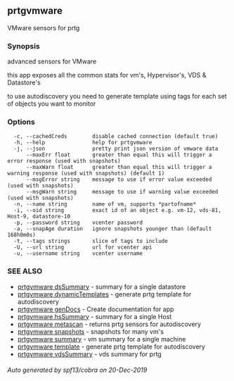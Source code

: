 ## prtgvmware

VMware sensors for prtg

### Synopsis

advanced sensors for VMware

this app exposes all the common stats for vm's, Hypervisor's, VDS & Datastore's

to use autodiscovery you need to generate template using tags for each set of objects you want to monitor


### Options

```
  -c, --cachedCreds        disable cached connection (default true)
  -h, --help               help for prtgvmware
  -j, --json               pretty print json version of vmware data
      --maxErr float       greater than equal this will trigger a error response (used with snapshots)
      --maxWarn float      greater than equal this will trigger a warning response (used with snapshots) (default 1)
      --msgError string    message to use if error value exceeded (used with snapshots)
      --msgWarn string     message to use if warning value exceeded (used with snapshots)
  -n, --name string        name of vm, supports *partofname*
  -i, --oid string         exact id of an object e.g. vm-12, vds-81, Host-9, datastore-10 
  -p, --password string    vcenter password
  -a, --snapAge duration   ignore snapshots younger than (default 168h0m0s)
  -t, --tags strings       slice of tags to include
  -U, --url string         url for vcenter api
  -u, --username string    vcenter username
```

### SEE ALSO

* [prtgvmware dsSummary](prtgvmware_dsSummary.md)	 - summary for a single datastore
* [prtgvmware dynamicTemplates](prtgvmware_dynamicTemplates.md)	 - generate prtg template for autodiscovery
* [prtgvmware genDocs](prtgvmware_genDocs.md)	 - Create documentation for app
* [prtgvmware hsSummary](prtgvmware_hsSummary.md)	 - summary for a single Host
* [prtgvmware metascan](prtgvmware_metascan.md)	 - returns prtg sensors for autodiscovery
* [prtgvmware snapshots](prtgvmware_snapshots.md)	 - snapshots for many vm's
* [prtgvmware summary](prtgvmware_summary.md)	 - vm summary for a single machine
* [prtgvmware template](prtgvmware_template.md)	 - generate prtg template for autodiscovery
* [prtgvmware vdsSummary](prtgvmware_vdsSummary.md)	 - vds summary for prtg

###### Auto generated by spf13/cobra on 20-Dec-2019
